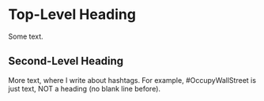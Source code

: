 # Top-Level Heading

Some text.

## Second-Level Heading

More text, where I write about hashtags. For example, 
#OccupyWallStreet is just text, NOT a heading (no blank line before).

